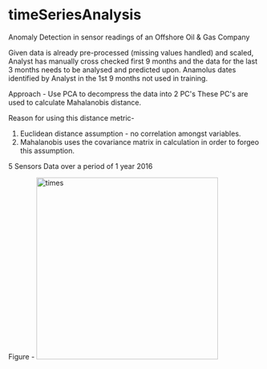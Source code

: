 # timeSeriesAnalysis
Anomaly Detection in sensor readings of an Offshore Oil &amp; Gas Company

Given data is already pre-processed (missing values handled) and scaled, Analyst has manually cross checked first 9 months and the data for the last 3 months needs to be analysed and predicted upon.
Anamolus dates identified by Analyst in the 1st 9 months not used in training.

Approach - 
Use PCA to decompress the data into 2 PC's
These PC's are used to calculate Mahalanobis distance.

Reason for using this distance metric-
1) Euclidean distance assumption - no correlation amongst variables.
2) Mahalanobis uses the covariance matrix in calculation in order to forgeo this assumption.

5 Sensors Data over a period of 1 year 2016

   Figure -      <img width="362" alt="times" src="https://user-images.githubusercontent.com/46378477/131498072-37729a8b-7a38-4cd4-828b-2a61a35605bb.PNG">
